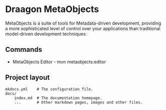 # Draagon MetaObjects

MetaObjects is a suite of tools for Metadata-driven development, providing a more sophisticated level of control over your applications than traditional model-driven development techniques.

## Commands

* MetaObjects Editor - mvn metaobjects:editor

## Project layout

    mkdocs.yml    # The configuration file.
    docs/
        index.md  # The documentation homepage.
        ...       # Other markdown pages, images and other files.
